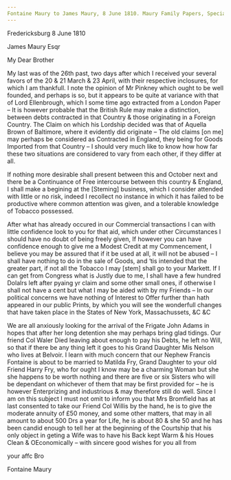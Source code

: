 ```yaml
---
Fontaine Maury to James Maury, 8 June 1810. Maury Family Papers, Special Collections Research Center, Swem Library, College of William and Mary.
---
```


Fredericksburg 8 June 1810

James Maury Esqr

My Dear Brother

My last was of the 26th past, two days after which I received your several favors of the 20 & 21 March & 23 April, with their respective inclosures, for which I am thankfull. I note the opinion of Mr Pinkney which ought to be well founded, and perhaps is so, but it appears to be quite at variance with that of Lord Ellenbrough, which I some time ago extracted from a London Paper – It is however probable that the British Rule may make a distinction, between debts contracted in that Country & those originating in a Foreign Country. The Claim on which his Lordship decided was that of Aquella Brown of Baltimore, where it evidently did originate – The old claims [on me] may perhaps be considered as Contracted in England, they being for Goods Imported from that Country – I should very much like to know how how far these two situations are considered to vary from each other, if they differ at all.

If nothing more desirable shall present between this and October next and there be a Continuance of Free intercourse between this country & England, I shall make a begining at the [Steming] business, which I consider attended with little or no risk, indeed I recollect no instance in which it has failed to be productive where common attention was given, and a tolerable knowledge of Tobacco possessed. 

After what has already occured in our Commercial transactions I can with little confidence look to you for that aid, which under other Circumstances I should have no doubt of being freely given, If however you can have confidence enough to give me a Modest Credit at my Commencement, I believe you may be assured that if it be used at all, it will not be abused – I shall have nothing to do in the sale of Goods, and ‘tis intended that the greater part, if not all the Tobacco I may [stem] shall go to your Markett. If I can get from Congress what is Justly due to me, I shall have a few hundred Dolalrs left after pyaing yr claim and some other small ones, if otherwise I shall not have a cent but what I may be aided with by my Friends – In our political concerns we have nothing of Interest to Offer further than hath appeared in our public Prints, by which you will see the wonderfull changes that have taken place in the States of New York, Massachussets, &C &C

We are all anxiously looking for the arrival of the Frigate John Adams in hopes that after her long detention she may perhaps bring glad tidings.   Our friend Col Waler Died leaving about enough to pay his Debts, he left no Will, so that if there be any thing left it goes to his Grand Daughter Mis Nelson who lives at Belvoir.  I learn with much concern that our Nephew Francis Fontaine is about to be married to Matilda Fry, Grand Daughter to your old Friend Harry Fry, who for ought I know may be a charming Woman but she she happens to be worth nothing and there are five or six Sisters who will be dependant on whichever of them that may be first provided for – he is however Enterprizing and industrious & may therefore still do well.  Since I am on this subject I must not omit to inform you that Mrs Bromfield has at last consented to take our Friend Col Willis by the hand, he is to give the moderate annuity of £50 money, and some other matters, that may in all amount to about 500 Drs a year for Life, he is about 80 & she 50 and he has been candid enough to tell her at the beginning of the Courtship that his only object in geting a Wife was to have his Back kept Warm & his Houes Clean & OEconomically – with sincere good wishes for you all from

your affc Bro

Fontaine Maury